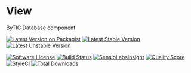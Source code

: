 # View
ByTIC Database component

[![Latest Version on Packagist](https://img.shields.io/packagist/v/bytic/orm.svg?style=flat-square)](https://packagist.org/packages/bytic/orm)
[![Latest Stable Version](https://poser.pugx.org/bytic/orm/v/stable)](https://packagist.org/packages/bytic/orm)
[![Latest Unstable Version](https://poser.pugx.org/bytic/orm/v/unstable)](https://packagist.org/packages/bytic/orm)

[![Software License](https://img.shields.io/badge/license-MIT-brightgreen.svg?style=flat-square)](LICENSE)
[![Build Status](https://img.shields.io/travis/bytic/orm/master.svg?style=flat-square)](https://travis-ci.org/bytic/framework)
[![SensioLabsInsight](https://insight.sensiolabs.com/projects/fac4cb9c-22b4-47e9-aabc-4344588434a4/mini.png)](https://insight.sensiolabs.com/projects/fac4cb9c-22b4-47e9-aabc-4344588434a4)
[![Quality Score](https://img.shields.io/scrutinizer/g/bytic/orm.svg?style=flat-square)](https://scrutinizer-ci.com/g/bytic/orm)
[![StyleCI](https://styleci.io/repos/119889868/shield?branch=master)](https://styleci.io/repos/119889868)
[![Total Downloads](https://img.shields.io/packagist/dt/bytic/orm.svg?style=flat-square)](https://packagist.org/packages/bytic/orm)
